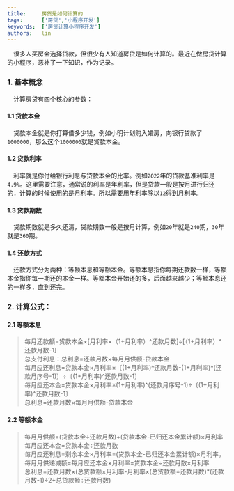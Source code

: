 ```yaml
---
title:     房贷是如何计算的
tags:      ['房贷','小程序开发']
keywords:  ['房贷计算小程序开发']
authors:   lin
---
```


 很多人买房会选择贷款，但很少有人知道房贷是如何计算的。最近在做房贷计算的小程序，恶补了一下知识，作为记录。

### 1. 基本概念

 计算房贷有四个核心的参数：

#### 1.1 贷款本金

 贷款本金就是你打算借多少钱，例如小明计划购入婚房，向银行贷款了`1000000`，那么这个`1000000`就是贷款本金。

#### 1.2 贷款利率

 利率就是你付给银行利息与贷款本金的比率。例如`2022`年的贷款基准利率是`4.9%`。这里需要注意，通常说的利率是年利率，但是贷款一般是按月进行归还的，计算的时候使用的是月利率。所以需要用年利率除以`12`得到月利率。

#### 1.3 贷款期数

 贷款期数就是多久还清，贷款期数一般是按月计算，例如`20`年就是`240`期，`30`年就是`360`期。

#### 1.4 还款方式

 还款方式分为两种：等额本息和等额本金。等额本息指你每期还款数一样，等额本金指你每一期还的本金一样。等额本金开始还的多，后面越来越少；等额本息还的一样多，直到还完。

### 2. 计算公式：

#### 2.1 等额本息

> 每月还款额=贷款本金×[月利率×（1+月利率）^还款月数]÷[（1+月利率）^还款月数-1]<br />
> 总支付利息：总利息=还款月数×每月月供额-贷款本金 <br />
> 每月应还利息=贷款本金×月利率×〔(1+月利率)^还款月数-(1+月利率)^(还款月序号-1)〕÷〔(1+月利率)^还款月数-1〕 <br />
> 每月应还本金=贷款本金×月利率×(1+月利率)^(还款月序号-1)÷〔(1+月利率)^还款月数-1〕<br />
> 总利息=还款月数×每月月供额-贷款本金

#### 2.2 等额本金

> 每月月供额=(贷款本金÷还款月数)+(贷款本金-已归还本金累计额)×月利率 <br />
> 每月应还本金=贷款本金÷还款月数 <br />
> 每月应还利息=剩余本金×月利率=(贷款本金-已归还本金累计额)×月利率。 <br />
> 每月月供递减额=每月应还本金×月利率=贷款本金÷还款月数×月利率 <br />
> 总利息=还款月数×(总贷款额×月利率-月利率×(总贷款额÷还款月数)\*(还款月数-1)÷2+总贷款额÷还款月数)
